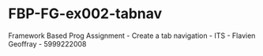 # FBP-FG-ex002-tabnav
Framework Based Prog Assignment - Create a tab navigation - ITS - Flavien Geoffray - 5999222008
